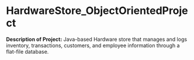 # HardwareStore_ObjectOrientedProject

**Description of Project:**
Java-based Hardware store that manages and logs inventory, transactions, customers, and employee information through a flat-file database.
